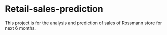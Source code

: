 # Retail-sales-prediction
This project is for the analysis and prediction of sales of Rossmann store for next 6 months.
